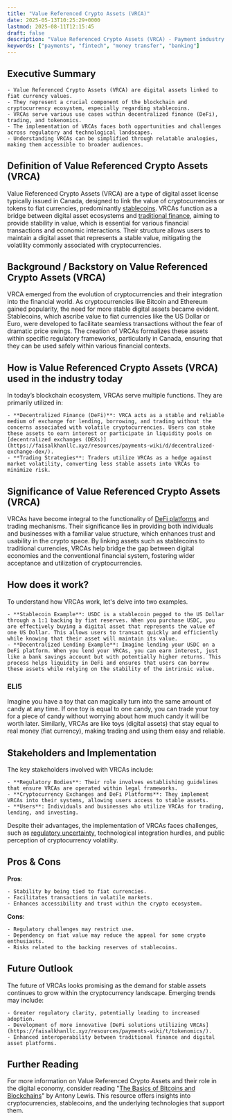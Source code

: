 ```yaml
---
title: "Value Referenced Crypto Assets (VRCA)"
date: 2025-05-13T10:25:29+0000
lastmod: 2025-08-11T12:15:45
draft: false
description: "Value Referenced Crypto Assets (VRCA) - Payment industry knowledge and insights"
keywords: ["payments", "fintech", "money transfer", "banking"]
---
```


## Executive Summary

 	- Value Referenced Crypto Assets (VRCA) are digital assets linked to fiat currency values.
 	- They represent a crucial component of the blockchain and cryptocurrency ecosystem, especially regarding stablecoins.
 	- VRCAs serve various use cases within decentralized finance (DeFi), trading, and tokenomics.
 	- The implementation of VRCAs faces both opportunities and challenges across regulatory and technological landscapes.
 	- Understanding VRCAs can be simplified through relatable analogies, making them accessible to broader audiences.

## Definition of Value Referenced Crypto Assets (VRCA)
Value Referenced Crypto Assets (VRCA) are a type of digital asset license typically issued in Canada, designed to link the value of cryptocurrencies or tokens to fiat currencies, predominantly [stablecoins](https://faisalkhanllc.xyz/resources/payments-wiki/s/what-is-a-stablecoin/). VRCAs function as a bridge between digital asset ecosystems and [traditional finance](https://faisalkhanllc.xyz/resources/payments-wiki/f/formal-financial-systems/), aiming to provide stability in value, which is essential for various financial transactions and economic interactions. Their structure allows users to maintain a digital asset that represents a stable value, mitigating the volatility commonly associated with cryptocurrencies.
## Background / Backstory on Value Referenced Crypto Assets (VRCA)
VRCA emerged from the evolution of cryptocurrencies and their integration into the financial world. As cryptocurrencies like Bitcoin and Ethereum gained popularity, the need for more stable digital assets became evident. Stablecoins, which ascribe value to fiat currencies like the US Dollar or Euro, were developed to facilitate seamless transactions without the fear of dramatic price swings. The creation of VRCAs formalizes these assets within specific regulatory frameworks, particularly in Canada, ensuring that they can be used safely within various financial contexts.
## How is Value Referenced Crypto Assets (VRCA) used in the industry today
In today’s blockchain ecosystem, VRCAs serve multiple functions. They are primarily utilized in:

 	- **Decentralized Finance (DeFi)**: VRCA acts as a stable and reliable medium of exchange for lending, borrowing, and trading without the concerns associated with volatile cryptocurrencies. Users can stake these assets to earn interest or participate in liquidity pools on [decentralized exchanges (DEXs)](https://faisalkhanllc.xyz/resources/payments-wiki/d/decentralized-exchange-dex/).
 	- **Trading Strategies**: Traders utilize VRCAs as a hedge against market volatility, converting less stable assets into VRCAs to minimize risk.

## Significance of Value Referenced Crypto Assets (VRCA)
VRCAs have become integral to the functionality of [DeFi platforms](https://faisalkhanllc.xyz/resources/payments-wiki/d/decentralized-finance-defi/) and trading mechanisms. Their significance lies in providing both individuals and businesses with a familiar value structure, which enhances trust and usability in the crypto space. By linking assets such as stablecoins to traditional currencies, VRCAs help bridge the gap between digital economies and the conventional financial system, fostering wider acceptance and utilization of cryptocurrencies.
## How does it work?
To understand how VRCAs work, let's delve into two examples.

 	- **Stablecoin Example**: USDC is a stablecoin pegged to the US Dollar through a 1:1 backing by fiat reserves. When you purchase USDC, you are effectively buying a digital asset that represents the value of one US Dollar. This allows users to transact quickly and efficiently while knowing that their asset will maintain its value.
 	- **Decentralized Lending Example**: Imagine lending your USDC on a DeFi platform. When you lend your VRCAs, you can earn interest, just like a bank savings account but with potentially higher returns. This process helps liquidity in DeFi and ensures that users can borrow these assets while relying on the stability of the intrinsic value.

### ELI5
Imagine you have a toy that can magically turn into the same amount of candy at any time. If one toy is equal to one candy, you can trade your toy for a piece of candy without worrying about how much candy it will be worth later. Similarly, VRCAs are like toys (digital assets) that stay equal to real money (fiat currency), making trading and using them easy and reliable.
## Stakeholders and Implementation
The key stakeholders involved with VRCAs include:

 	- **Regulatory Bodies**: Their role involves establishing guidelines that ensure VRCAs are operated within legal frameworks.
 	- **Cryptocurrency Exchanges and DeFi Platforms**: They implement VRCAs into their systems, allowing users access to stable assets.
 	- **Users**: Individuals and businesses who utilize VRCAs for trading, lending, and investing.

Despite their advantages, the implementation of VRCAs faces challenges, such as [regulatory uncertainty](https://faisalkhanllc.xyz/resources/payments-wiki/c/cryptocurrency-regulation/), technological integration hurdles, and public perception of cryptocurrency volatility.
## Pros & Cons
**Pros**:

 	- Stability by being tied to fiat currencies.
 	- Facilitates transactions in volatile markets.
 	- Enhances accessibility and trust within the crypto ecosystem.

**Cons**:

 	- Regulatory challenges may restrict use.
 	- Dependency on fiat value may reduce the appeal for some crypto enthusiasts.
 	- Risks related to the backing reserves of stablecoins.

## Future Outlook
The future of VRCAs looks promising as the demand for stable assets continues to grow within the cryptocurrency landscape. Emerging trends may include:

 	- Greater regulatory clarity, potentially leading to increased adoption.
 	- Development of more innovative [DeFi solutions utilizing VRCAs](https://faisalkhanllc.xyz/resources/payments-wiki/t/tokenomics/).
 	- Enhanced interoperability between traditional finance and digital asset platforms.

## Further Reading
For more information on Value Referenced Crypto Assets and their role in the digital economy, consider reading "[The Basics of Bitcoins and Blockchains](https://www.goodreads.com/book/show/40541157-the-basics-of-bitcoins-and-blockchains)" by Antony Lewis. This resource offers insights into cryptocurrencies, stablecoins, and the underlying technologies that support them.